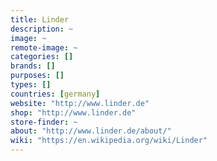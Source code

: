 ```yaml
---
title: Linder
description: ~
image: ~
remote-image: ~
categories: []
brands: []
purposes: []
types: []
countries: [germany]
website: "http://www.linder.de"
shop: "http://www.linder.de"
store-finder: ~
about: "http://www.linder.de/about/"
wiki: "https://en.wikipedia.org/wiki/Linder"
---
```


